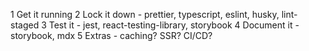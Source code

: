 1 Get it running
2 Lock it down - prettier, typescript, eslint, husky, lint-staged
3 Test it - jest, react-testing-library, storybook
4 Document it - storybook, mdx
5 Extras - caching? SSR? CI/CD?